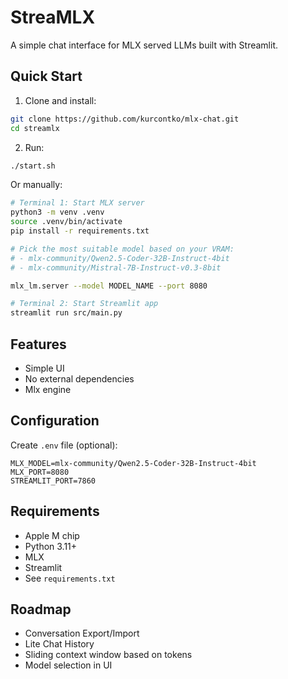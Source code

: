 # StreaMLX

A simple chat interface for MLX served LLMs built with Streamlit.

## Quick Start

1. Clone and install:
```bash
git clone https://github.com/kurcontko/mlx-chat.git
cd streamlx
```

2. Run:
```bash
./start.sh
```

Or manually:
```bash
# Terminal 1: Start MLX server
python3 -m venv .venv
source .venv/bin/activate  
pip install -r requirements.txt

# Pick the most suitable model based on your VRAM:
# - mlx-community/Qwen2.5-Coder-32B-Instruct-4bit 
# - mlx-community/Mistral-7B-Instruct-v0.3-8bit

mlx_lm.server --model MODEL_NAME --port 8080

# Terminal 2: Start Streamlit app
streamlit run src/main.py
```

## Features

- Simple UI
- No external dependencies
- Mlx engine

## Configuration

Create `.env` file (optional):
```env
MLX_MODEL=mlx-community/Qwen2.5-Coder-32B-Instruct-4bit
MLX_PORT=8080
STREAMLIT_PORT=7860
```

## Requirements

- Apple M chip
- Python 3.11+
- MLX
- Streamlit
- See `requirements.txt`

## Roadmap

- Conversation Export/Import
- Lite Chat History
- Sliding context window based on tokens
- Model selection in UI

